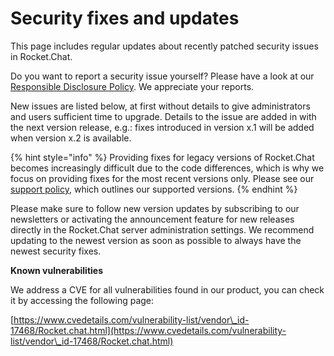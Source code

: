 # Security fixes and updates

This page includes regular updates about recently patched security issues in Rocket.Chat.

Do you want to report a security issue yourself? Please have a look at our [Responsible Disclosure Policy](https://docs.rocket.chat/contributors/contributing/security#if-you-find-a-security-issue). We appreciate your reports.

New issues are listed below, at first without details to give administrators and users sufficient time to upgrade. Details to the issue are added in with the next version release, e.g.: fixes introduced in version x.1 will be added when version x.2 is available.

{% hint style="info" %}
Providing fixes for legacy versions of Rocket.Chat becomes increasingly difficult due to the code differences, which is why we focus on providing fixes for the most recent versions only. Please see our [support policy](https://docs.rocket.chat/getting-support), which outlines our supported versions.
{% endhint %}

Please make sure to follow new version updates by subscribing to our newsletters or activating the announcement feature for new releases directly in the Rocket.Chat server administration settings. We recommend updating to the newest version as soon as possible to always have the newest security fixes.



**Known vulnerabilities**

We address a CVE for all vulnerabilities found in our product, you can check it by accessing the following page:&#x20;

[https://www.cvedetails.com/vulnerability-list/vendor\_id-17468/Rocket.chat.html](https://www.cvedetails.com/vulnerability-list/vendor\_id-17468/Rocket.chat.html)
